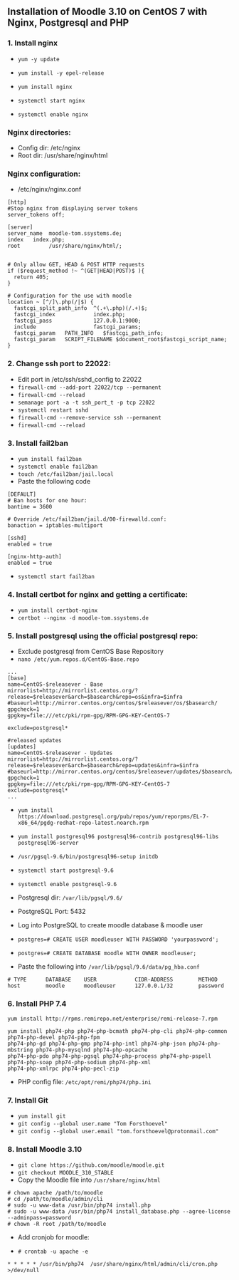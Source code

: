 ## Installation of Moodle 3.10 on CentOS 7 with Nginx, Postgresql and PHP

### 1. Install nginx
* `yum -y update`
* `yum install -y epel-release`
* `yum install nginx`

* `systemctl start nginx`
* `systemctl enable nginx`

###  Nginx directories:
*  Config dir: /etc/nginx
*  Root dir: /usr/share/nginx/html

###   Nginx configuration:
*  /etc/nginx/nginx.conf

  ```
  [http]
  #Stop nginx from displaying server tokens
  server_tokens off;

  [server]
  server_name  moodle-tom.ssystems.de;
  index   index.php;
  root         /usr/share/nginx/html/;


  # Only allow GET, HEAD & POST HTTP requests
  if ($request_method !~ ^(GET|HEAD|POST)$ ){
    return 405;
  }

  # Configuration for the use with moodle
  location ~ [^/]\.php(/|$) {
    fastcgi_split_path_info  ^(.+\.php)(/.+)$;
    fastcgi_index            index.php;
    fastcgi_pass             127.0.0.1:9000;
    include                  fastcgi_params;
    fastcgi_param   PATH_INFO	$fastcgi_path_info;
    fastcgi_param   SCRIPT_FILENAME $document_root$fastcgi_script_name;
  }
```
### 2. Change ssh port to 22022:
* Edit port in /etc/ssh/sshd_config to 22022
* `firewall-cmd --add-port 22022/tcp --permanent`
* `firewall-cmd --reload`
* `semanage port -a -t ssh_port_t -p tcp 22022`
* `systemctl restart sshd`
* `firewall-cmd --remove-service ssh --permanent`
* `firewall-cmd --reload`

### 3. Install fail2ban
* `yum install fail2ban`
* `systemctl enable fail2ban`
* `touch /etc/fail2ban/jail.local`
* Paste the following code
```
[DEFAULT]
# Ban hosts for one hour:
bantime = 3600

# Override /etc/fail2ban/jail.d/00-firewalld.conf:
banaction = iptables-multiport

[sshd]
enabled = true

[nginx-http-auth]
enabled = true

```
* `systemctl start fail2ban`

### 4. Install certbot for nginx and getting a certificate:
* `yum install certbot-nginx`
* `certbot --nginx -d moodle-tom.ssystems.de`

### 5. Install postgresql using the official postgresql repo:
* Exclude postgresql from CentOS Base Repository
* `nano /etc/yum.repos.d/CentOS-Base.repo`

```
...
[base]
name=CentOS-$releasever - Base
mirrorlist=http://mirrorlist.centos.org/?release=$releasever&arch=$basearch&repo=os&infra=$infra
#baseurl=http://mirror.centos.org/centos/$releasever/os/$basearch/
gpgcheck=1
gpgkey=file:///etc/pki/rpm-gpg/RPM-GPG-KEY-CentOS-7

exclude=postgresql*

#released updates
[updates]
name=CentOS-$releasever - Updates
mirrorlist=http://mirrorlist.centos.org/?release=$releasever&arch=$basearch&repo=updates&infra=$infra
#baseurl=http://mirror.centos.org/centos/$releasever/updates/$basearch/
gpgcheck=1
gpgkey=file:///etc/pki/rpm-gpg/RPM-GPG-KEY-CentOS-7
exclude=postgresql*
...
```
* `yum install https://download.postgresql.org/pub/repos/yum/reporpms/EL-7-x86_64/pgdg-redhat-repo-latest.noarch.rpm`

* `yum install postgresql96 postgresql96-contrib postgresql96-libs postgresql96-server`

* `/usr/pgsql-9.6/bin/postgresql96-setup initdb`

* `systemctl start postgresql-9.6`
* `systemctl enable postgresql-9.6`

* Postgresql dir: `/var/lib/pgsql/9.6/`

* PostgreSQL Port: 5432

* Log into PostgreSQL to create moodle database & moodle user
* `postgres=# CREATE USER moodleuser WITH PASSWORD 'yourpassword';`
* `postgres=# CREATE DATABASE moodle WITH OWNER moodleuser;`

* Paste the following into `/var/lib/pgsql/9.6/data/pg_hba.conf`

```
# TYPE      DATABASE    USER            CIDR-ADDRESS        METHOD
host        moodle      moodleuser      127.0.0.1/32        password
```

### 6. Install PHP 7.4
`yum install http://rpms.remirepo.net/enterprise/remi-release-7.rpm`

```
yum install php74-php php74-php-bcmath php74-php-cli php74-php-common php74-php-devel php74-php-fpm
php74-php-gd php74-php-gmp php74-php-intl php74-php-json php74-php-mbstring php74-php-mysqlnd php74-php-opcache
php74-php-pdo php74-php-pgsql php74-php-process php74-php-pspell php74-php-soap php74-php-sodium php74-php-xml
php74-php-xmlrpc php74-php-pecl-zip
```
* PHP config file: `/etc/opt/remi/php74/php.ini`

### 7. Install Git
* `yum install git`
* `git config --global user.name "Tom Forsthoevel"`
* `git config --global user.email "tom.forsthoevel@protonmail.com"`

### 8. Install Moodle 3.10
* `git clone https://github.com/moodle/moodle.git`
* `git checkout MOODLE_310_STABLE`
* Copy the Moodle file into `/usr/share/nginx/html`
```
# chown apache /path/to/moodle
# cd /path/to/moodle/admin/cli
# sudo -u www-data /usr/bin/php74 install.php
# sudo -u www-data /usr/bin/php74 install_database.php --agree-license --adminpass=password
# chown -R root /path/to/moodle
```

* Add cronjob for moodle:
+ `# crontab -u apache -e`
```
* * * * * /usr/bin/php74  /usr/share/nginx/html/admin/cli/cron.php >/dev/null
```

